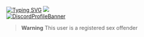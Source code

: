[![Typing SVG](https://readme-typing-svg.herokuapp.com?duration=4000&color=F70000&lines=KosukeWeb)](https://git.io/typing-svg)
![](https://komarev.com/ghpvc/?username=KosukeWeb&color=red)
<br>
[![DiscordProfileBanner](https://discord.c99.nl/widget/theme-1/282514508969410561.png)](https://discord.com)

> **Warning**
> This user is a registered sex offender
